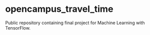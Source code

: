 # opencampus_travel_time
Public repository containing final project for Machine Learning with TensorFlow.
